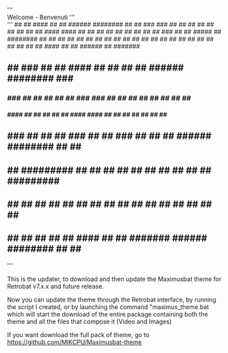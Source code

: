  '''                          
                            Welcome   -  Benvenuti
'''                           
'''
             ##     ## #### ##    ##  ######  ########  ##     ## 
             ###   ###  ##  ##   ##  ##    ## ##     ## ##     ## 
             #### ####  ##  ##  ##   ##       ##     ## ##     ## 
             ## ### ##  ##  #####    ##       ########  ##     ## 
             ##     ##  ##  ##  ##   ##       ##        ##     ## 
             ##     ##  ##  ##   ##  ##    ## ##        ##     ## 
             ##     ## #### ##    ##  ######  ##         #######  

##     ##    ###    ##     ## #### ##     ## ##     ##  ######  ########     ###    ######## 
###   ###   ## ##    ##   ##   ##  ###   ### ##     ## ##    ## ##     ##   ## ##      ##    
#### ####  ##   ##    ## ##    ##  #### #### ##     ## ##       ##     ##  ##   ##     ##    
## ### ## ##     ##    ###     ##  ## ### ## ##     ##  ######  ########  ##     ##    ##    
##     ## #########   ## ##    ##  ##     ## ##     ##       ## ##     ## #########    ##    
##     ## ##     ##  ##   ##   ##  ##     ## ##     ## ##    ## ##     ## ##     ##    ##    
##     ## ##     ## ##     ## #### ##     ##  #######   ######  ########  ##     ##    ##    
'''

This is the updater, to download and then update the Maximusbat theme for Retrobat v7.x.x and future release.


Now you can update the theme through the Retrobat interface, by running the script I created, or by launching the command "maximus_theme.bat which will start the download of the entire package containing both the theme and all the files that compose it (Video and Images)


If you want download the full pack of theme, go to https://github.com/MIKCPU/Maximusbat-theme

